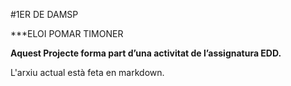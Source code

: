 #1ER DE DAMSP

***ELOI POMAR TIMONER

**Aquest Projecte forma part d’una activitat de l’assignatura EDD.** 

L'arxiu actual està feta en markdown.
